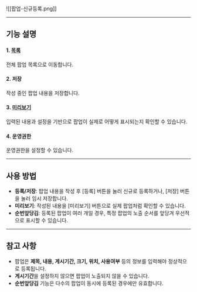 ![[팝업-신규등록.png]]

---
## 기능 설명

#### 1. [목록](게시판-팝업.md)  
전체 팝업 목록으로 이동합니다.

#### 2. 저장  
작성 중인 팝업 내용을 저장합니다.

#### 3. [미리보기](팝업-미리보기.md)  
입력된 내용과 설정을 기반으로 팝업이 실제로 어떻게 표시되는지 확인할 수 있습니다.

#### 4. 운영권한  
운영권한을 설정할 수 있습니다.

---

## 사용 방법
- **등록/저장**: 팝업 내용을 작성 후 [등록] 버튼을 눌러 신규로 등록하거나, [저장] 버튼을 눌러 임시 저장합니다.  
- **미리보기**: 작성된 내용을 [미리보기] 버튼으로 실제 팝업처럼 확인할 수 있습니다.  
- **순번앞당김**: 등록된 팝업이 여러 개일 경우, 특정 팝업의 노출 순서를 앞당겨 우선적으로 표시할 수 있습니다.  

---

## 참고 사항
- 팝업은 **제목, 내용, 게시기간, 크기, 위치, 사용여부** 등의 정보를 입력해야 정상적으로 등록됩니다.  
- **게시기간**을 설정하지 않으면 팝업이 노출되지 않을 수 있습니다.  
- **순번앞당김** 기능은 다수의 팝업이 동시에 등록된 경우에만 유효합니다.  
